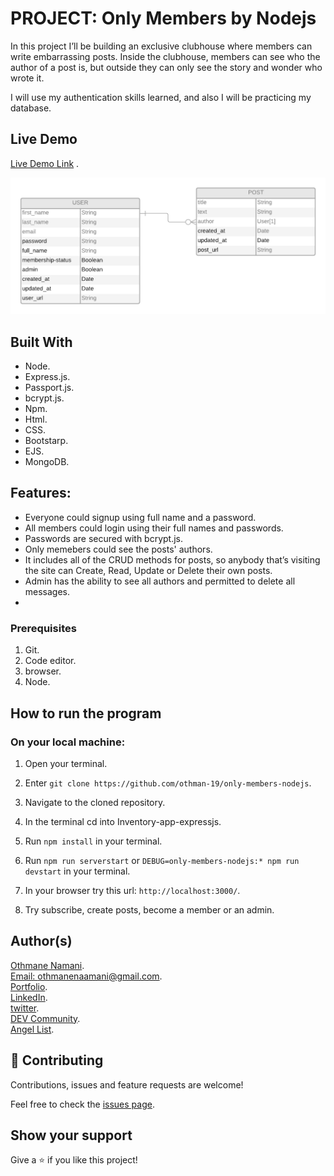 # PROJECT: Only Members by Nodejs

In this project I’ll be building an exclusive clubhouse where members can write embarrassing posts. Inside the clubhouse, members can see who the author of a post is, but outside they can only see the story and wonder who wrote it.

I will use my authentication skills learned, and also I will be practicing my database.

## Live Demo

[Live Demo Link]() .

![Design of the app models](members_only.png)


## Built With
- Node.
- Express.js.
- Passport.js.
- bcrypt.js.
- Npm.
- Html.
- CSS.
- Bootstarp.
- EJS.
- MongoDB.

## Features:

- Everyone could signup using full name and a password.
- All members could login using their full names and passwords.
- Passwords are secured with bcrypt.js.
- Only memebers could see the posts' authors.
- It includes all of the CRUD methods for posts, so anybody that’s visiting the site can Create, Read, Update or Delete their own posts.
- Admin has the ability to see all authors and permitted to delete all messages.
- 

### Prerequisites

1. Git.
2. Code editor.
3. browser.
4. Node.

## How to run the program

### On your local machine:

1. Open your terminal.

2. Enter `git clone https://github.com/othman-19/only-members-nodejs`.

3. Navigate to the cloned repository.

4. In the terminal cd into Inventory-app-expressjs.

5. Run `npm install` in your terminal.

6. Run `npm run serverstart` or `DEBUG=only-members-nodejs:* npm run devstart` in your terminal.

7. In your browser try this url: `http://localhost:3000/`.

8. Try subscribe, create posts, become a member or an admin.


## Author(s)
[Othmane Namani](https://github.com/othman-19/).  
[Email: othmanenaamani@gmail.com](mailto:othmanenaamani@gmail.com).  
[Portfolio](https://othman-19.github.io/my_portfolio/).  
[LinkedIn](https://www.linkedin.com/in/othman-namani/).  
[twitter](https://twitter.com/ONaamani).  
[DEV Community](https://dev.to/othman).  
[Angel List](https://angel.co/othmane-namani).  

## 🤝 Contributing

Contributions, issues and feature requests are welcome!

Feel free to check the [issues page](issues/).

## Show your support

Give a ⭐️ if you like this project!


